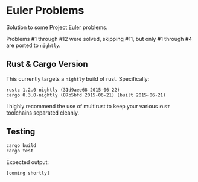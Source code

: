 # Euler Problems

Solution to some [Project Euler](https://projecteuler.net/) problems.

Problems #1 through #12 were solved, skipping #11, but only #1 through #4 are ported to `nightly`.

## Rust & Cargo Version

This currently targets a `nightly` build of rust.
Specifically:

```
rustc 1.2.0-nightly (31d9aee68 2015-06-22)
cargo 0.3.0-nightly (87b5bfd 2015-06-21) (built 2015-06-21)
```

I highly recommend the use of multirust to keep your various `rust` toolchains separated cleanly.

## Testing

```
cargo build
cargo test
```

Expected output:

```
[coming shortly]
```

